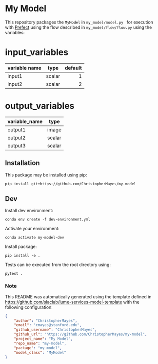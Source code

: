 # My Model

This repository packages the `MyModel` in `my_model/model.py ` for execution with [Prefect](https://docs.prefect.io/) using the flow described in `my_model/flow/flow.py` using the variables:

<!--- The input and output variable tables are replaced when generating the project in template/hooks/post_gen_project.py-->
# input_variables
|variable name| type |default|
|-------------|------|------:|
|input1       |scalar|      1|
|input2       |scalar|      2|


# output_variables
|variable_name| type |
|-------------|------|
|output1      |image |
|output2      |scalar|
|output3      |scalar|



## Installation

This package may be installed using pip:
```
pip install git+https://github.com/ChristopherMayes/my-model
```


## Dev

Install dev environment:
```
conda env create -f dev-environment.yml
```

Activate your environment:
```
conda activate my-model-dev
```

Install package:
```
pip install -e .
```

Tests can be executed from the root directory using:
```
pytest .
```

### Note
This README was automatically generated using the template defined in https://github.com/slaclab/lume-services-model-template with the following configuration:

```json
{
    "author": "ChristopherMayes",
    "email": "cmayes@stanford.edu",
    "github_username": "ChristopherMayes",
    "github_url": "https://github.com/ChristopherMayes/my-model",
    "project_name": "My Model", 
    "repo_name": "my-model", 
    "package": "my_model",
    "model_class": "MyModel"
}
```

